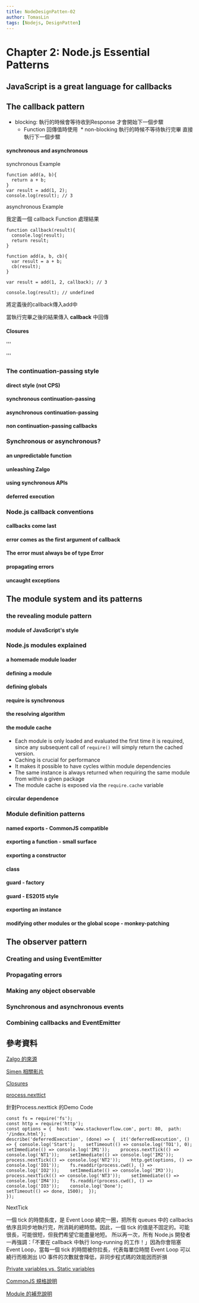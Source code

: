 ```yaml
---
title: NodeDesignPatten-02
author: TomasLin
tags: [Nodejs, DesignPatten]
---
```


# Chapter 2: Node.js Essential Patterns

## JavaScript is a great language for callbacks

## The callback pattern

* blocking: 執行的時候會等待收到Response
才會開始下一個步驟
  *  Function 回傳值時使用 
 * non-blocking 執行的時候不等待執行完畢
直接執行下一個步驟

#### synchronous and asynchronous

synchronous Example

```
function add(a, b){
  return a + b;
}
var result = add(1, 2);
console.log(result); // 3
```

asynchronous Example

我定義一個 callback Function 處理結果

```
function callback(result){
  console.log(result);
  return result;
}

function add(a, b, cb){
  var result = a + b;
  cb(result);
}

var result = add(1, 2, callback); // 3

console.log(result); // undefined
```

將定義後的callback傳入add中

當執行完畢之後的結果傳入 **callback** 中回傳

#### Closures

'''

'''

### The continuation-passing style

#### direct style (not CPS)

#### synchronous continuation-passing

#### asynchronous continuation-passing

#### non continuation-passing callbacks


### Synchronous or asynchronous?
#### an unpredictable function 

#### unleashing Zalgo 

#### using synchronous APIs 

#### deferred execution 

### Node.js callback conventions
#### callbacks come last

#### error comes as the first argument of callback

#### The error must always be of type Error 

#### propagating errors

#### uncaught exceptions

## The module system and its patterns

### the revealing module pattern

#### module of JavaScript's style

### Node.js modules explained
#### a homemade module loader

#### defining a module

####  defining globals

#### require is synchronous

#### the resolving algorithm

#### the module cache
- Each module is only loaded and evaluated the first time it is required, since any subsequent call of `require()` will simply return the cached version.
- Caching is crucial for performance
- It makes it possible to have cycles within module dependencies
- The same instance is always returned when requiring the same module from within a given package
- The module cache is exposed via the `require.cache` variable
#### circular dependence

### Module definition patterns
#### named exports - CommonJS compatible 

#### exporting a function - small surface

#### exporting a constructor

#### class

#### guard - factory

#### guard - ES2015 style

#### exporting an instance

#### modifying other modules or the global scope - monkey-patching

## The observer pattern

### Creating and using EventEmitter

### Propagating errors

### Making any object observable

### Synchronous and asynchronous events

### Combining callbacks and EventEmitter

## 參考資料

[Zalgo 的來源](http://blog.izs.me/post/59142742143/designing-apis-for-asynchrony)

[Simen 相關影片](https://www.youtube.com/watch?v=ouuRKq6tZsI&t=654s)

[Closures](https://developer.mozilla.org/en-US/docs/Web/JavaScript/Closures)

[process.nexttict](https://nodejs.org/en/docs/guides/event-loop-timers-and-nexttick/)

針對Process.nexttick 的Demo Code

```
const fs = require('fs');
const http = require('http');
const options = {  host: 'www.stackoverflow.com', port: 80,  path: '/index.html'};
describe('deferredExecution', (done) => {  it('deferredExecution', () => { console.log('Start');    setTimeout(() => console.log('TO1'), 0);  setImmediate(() => console.log('IM1'));    process.nextTick(() => console.log('NT1'));    setImmediate(() => console.log('IM2')); process.nextTick(() => console.log('NT2'));    http.get(options, () => console.log('IO1'));    fs.readdir(process.cwd(), () => console.log('IO2'));    setImmediate(() => console.log('IM3')); process.nextTick(() => console.log('NT3'));    setImmediate(() => console.log('IM4'));    fs.readdir(process.cwd(), () => console.log('IO3'));    console.log('Done');
setTimeout(() => done, 1500);  });
});
```

NextTick

一個 tick 的時間長度，是 Event Loop 繞完一圈，把所有 queues 中的 callbacks 依序且同步地執行完，所消耗的總時間。因此，一個 tick 的值是不固定的。可能很長，可能很短，但我們希望它能盡量地短。
所以再一次，所有 Node.js 開發者一再強調：「不要在 callback 中執行 long-running 的工作！」因為你會阻塞 Event Loop，當每一個 tick 的時間被你拉長，代表每單位時間 Event Loop 可以繞行而檢測出 I/O 事件的次數就會降低，非同步程式碼的效能因而折損

[Private variables vs. Static variables](http://stackoverflow.com/questions/21861677/javascript-module-pattern-private-variables-vs-static-variables)

[CommonJS 規格說明](http://wiki.commonjs.org/wiki/Modules/1.1.1)

[Module 的補充說明](http://wiki.commonjs.org/wiki/Modules/1.1.1)